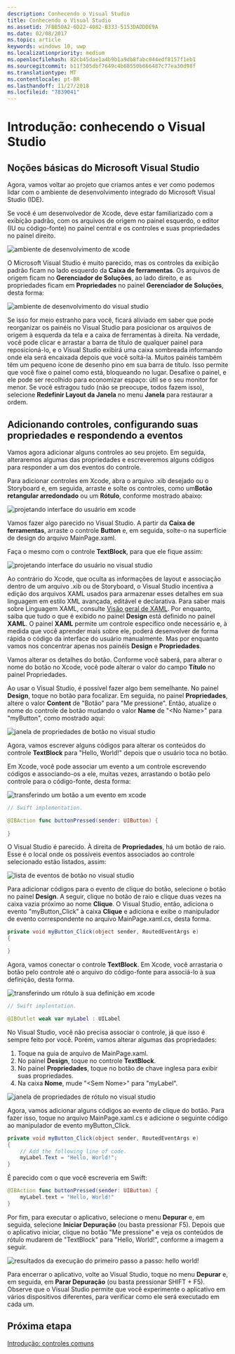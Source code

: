 ```yaml
---
description: Conhecendo o Visual Studio
title: Conhecendo o Visual Studio
ms.assetid: 7FBB50A2-6D22-4082-B333-5153DADDDE9A
ms.date: 02/08/2017
ms.topic: article
keywords: windows 10, uwp
ms.localizationpriority: medium
ms.openlocfilehash: 82cb45dae1a4b9b1a9db8fabc044edf8157f1eb1
ms.sourcegitcommit: b11f305dbf7649c4b68550b666487c77ea30d98f
ms.translationtype: MT
ms.contentlocale: pt-BR
ms.lasthandoff: 11/27/2018
ms.locfileid: "7839041"
---
```

# <a name="getting-started-getting-around-in-visual-studio"></a>Introdução: conhecendo o Visual Studio


## <a name="getting-around-in-microsoft-visual-studio"></a>Noções básicas do Microsoft Visual Studio

Agora, vamos voltar ao projeto que criamos antes e ver como podemos lidar com o ambiente de desenvolvimento integrado do Microsoft Visual Studio (IDE).

Se você é um desenvolvedor de Xcode, deve estar familiarizado com a exibição padrão, com os arquivos de origem no painel esquerdo, o editor (IU ou código-fonte) no painel central e os controles e suas propriedades no painel direito.

![ambiente de desenvolvimento de xcode](images/ios-to-uwp/xcode-ide.png)

O Microsoft Visual Studio é muito parecido, mas os controles da exibição padrão ficam no lado esquerdo da **Caixa de ferramentas**. Os arquivos de origem ficam no **Gerenciador de Soluções**, ao lado direito, e as propriedades ficam em **Propriedades** no painel **Gerenciador de Soluções**, desta forma:

![ambiente de desenvolvimento do visual studio](images/ios-to-uwp/vs-ide.png)

Se isso for meio estranho para você, ficará aliviado em saber que pode reorganizar os painéis no Visual Studio para posicionar os arquivos de origem à esquerda da tela e a caixa de ferramentas à direita. Na verdade, você pode clicar e arrastar a barra de título de qualquer painel para reposicioná-lo, e o Visual Studio exibirá uma caixa sombreada informando onde ela será encaixada depois que você soltá-la. Muitos painéis também têm um pequeno ícone de desenho pino em sua barra de título. Isso permite que você fixe o painel como está, bloqueando no lugar. Desafixe o painel, e ele pode ser recolhido para economizar espaço: útil se o seu monitor for menor. Se você estragou tudo (não se preocupe, todos fazem isso), selecione **Redefinir Layout da Janela** no menu **Janela** para restaurar a ordem.

## <a name="adding-controls-setting-their-properties-and-responding-to-events"></a>Adicionando controles, configurando suas propriedades e respondendo a eventos

Vamos agora adicionar alguns controles ao seu projeto. Em seguida, alteraremos algumas das propriedades e escreveremos alguns códigos para responder a um dos eventos do controle.

Para adicionar controles em Xcode, abra o arquivo .xib desejado ou o Storyboard e, em seguida, arraste e solte os controles, como um**Botão retangular arredondado** ou um **Rótulo**, conforme mostrado abaixo:

![projetando interface do usuário em xcode](images/ios-to-uwp/xcode-add-button-label.png)

Vamos fazer algo parecido no Visual Studio. A partir da **Caixa de ferramentas**, arraste o controle **Button** e, em seguida, solte-o na superfície de design do arquivo MainPage.xaml.

Faça o mesmo com o controle **TextBlock**, para que ele fique assim:

![projetando interface do usuário no visual studio](images/ios-to-uwp/vs-add-button-label.png)

Ao contrário do Xcode, que oculta as informações de layout e associação dentro de um arquivo .xib ou de Storyboard, o Visual Studio incentiva a edição dos arquivos XAML usados para armazenar esses detalhes em sua linguagem em estilo XML avançada, editável e declarativa. Para saber mais sobre Linguagem XAML, consulte [Visão geral de XAML](https://msdn.microsoft.com/library/windows/apps/mt185595). Por enquanto, saiba que tudo o que é exibido no painel **Design** está definido no painel **XAML**. O painel **XAML** permite um controle específico onde necessário e, à medida que você aprender mais sobre ele, poderá desenvolver de forma rápida o código da interface do usuário manualmente. Mas por enquanto vamos nos concentrar apenas nos painéis **Design** e **Propriedades**.

Vamos alterar os detalhes do botão. Conforme você saberá, para alterar o nome do botão no Xcode, você pode alterar o valor do campo **Título** no painel Propriedades.

Ao usar o Visual Studio, é possível fazer algo bem semelhante. No painel **Design**, toque no botão para focalizar. Em seguida, no painel **Propriedades**, altere o valor **Content** de "Botão" para "Me pressione". Então, atualize o nome do controle de botão mudando o valor **Name** de "&lt;No Name&gt;" para "myButton", como mostrado aqui:

![janela de propriedades de botão no visual studio](images/ios-to-uwp/vs-button-properties.png)

Agora, vamos escrever alguns códigos para alterar os conteúdos do controle **TextBlock** para "Hello, World!" depois que o usuário toca no botão.

Em Xcode, você pode associar um evento a um controle escrevendo códigos e associando-os a ele, muitas vezes, arrastando o botão pelo controle para o código-fonte, desta forma:

![transferindo um botão a um evento em xcode](images/ios-to-uwp/xcode-add-button-event.png)

```swift
// Swift implementation.

@IBAction func buttonPressed(sender: UIButton) {
    
}
```

O Visual Studio é parecido. À direita de **Propriedades**, há um botão de raio. Esse é o local onde os possíveis eventos associados ao controle selecionado estão listados, assim:

![lista de eventos de botão no visual studio](images/ios-to-uwp/vs-button-event.png)

Para adicionar códigos para o evento de clique do botão, selecione o botão no painel **Design**. A seguir, clique no botão de raio e clique duas vezes na caixa vazia próximo ao nome **Clique**. O Visual Studio, então, adiciona o evento "myButton\_Click" à caixa **Clique** e adiciona e exibe o manipulador de evento correspondente no arquivo MainPage.xaml.cs, desta forma.

```csharp
private void myButton_Click(object sender, RoutedEventArgs e)
{

}
```

Agora, vamos conectar o controle **TextBlock**. Em Xcode, você arrastaria o botão pelo controle até o arquivo do código-fonte para associá-lo à sua definição, desta forma.

![transferindo um rótulo à sua definição em xcode](images/ios-to-uwp/xcode-add-button-reference.png)

```swift
// Swift implentation.

@IBOutlet weak var myLabel : UILabel
```

No Visual Studio, você não precisa associar o controle, já que isso é sempre feito por você. Porém, vamos alterar algumas das propriedades:

1.  Toque na guia de arquivo de MainPage.xaml.
2.  No painel **Design**, toque no controle **TextBlock**.
3.  No painel **Propriedades**, toque no botão de chave inglesa para exibir suas propriedades.
4.  Na caixa **Nome**, mude "&lt;Sem Nome&gt;" para "myLabel".

![janela de propriedades de rótulo no visual studio](images/ios-to-uwp/vs-label-properties.png)

Agora, vamos adicionar alguns códigos ao evento de clique do botão. Para fazer isso, toque no arquivo MainPage.xaml.cs e adicione o seguinte código ao manipulador de evento myButton\_Click.

```csharp
private void myButton_Click(object sender, RoutedEventArgs e)
{
    // Add the following line of code.    
    myLabel.Text = "Hello, World!";
}
```

É parecido com o que você escreveria em Swift:

```swift
@IBAction func buttonPressed(sender: UIButton) {
    myLabel.text = "Hello, World!"
}
```

Por fim, para executar o aplicativo, selecione o menu **Depurar** e, em seguida, selecione **Iniciar Depuração** (ou basta pressionar F5). Depois que o aplicativo iniciar, clique no botão "Me pressione" e veja os conteúdos de rótulo mudarem de "TextBlock" para "Hello, World!", conforme a imagem a seguir.

![resultados da execução do primeiro passo a passo: hello world!](images/ios-to-uwp/vs-hello-world.png)

Para encerrar o aplicativo, volte ao Visual Studio, toque no menu **Depurar** e, em seguida, em **Parar Depuração** (ou basta pressionar SHIFT + F5). Observe que o Visual Studio permite que você experimente o aplicativo em vários dispositivos diferentes, para verificar como ele será executado em cada um.

## <a name="next-step"></a>Próxima etapa

[Introdução: controles comuns](getting-started-common-controls.md)

